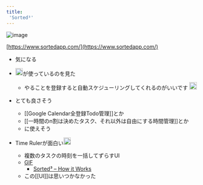 ```yaml
---
title:
 'Sorted³'
---
```


![image](https://gyazo.com/2433f3a0e8a2750d0af1fcebceed1815/thumb/1000)

[https://www.sortedapp.com/](https://www.sortedapp.com/)
- 気になる
- <img src='https://scrapbox.io/api/pages/blu3mo-public/momeemt/icon' alt='momeemt.icon' height="19.5"/>が使っているのを見た
    - やることを登録すると自動スケジューリングしてくれるのがいいです <img src='https://scrapbox.io/api/pages/blu3mo-public/Sorted³/icon' alt='Sorted³.icon' height="19.5"/>

- とても良さそう
    - [[Google Calendar全登録Todo管理]]とか
    - [[一時間のn割は決めたタスク、それ以外は自由にする時間管理]]とか
    - に使えそう
- Time Rulerが面白い<img src='https://scrapbox.io/api/pages/blu3mo-public/takker/icon' alt='takker.icon' height="19.5"/>
    - 複数のタスクの時刻を一括してずらすUI
    - [GIF](https://uploads-ssl.webflow.com/5f48e31a6bce09601f2aecae/5fad58febb3a0db3e439a735_Time%20Ruler.gif)
        - [Sorted³ – How it Works](https://www.sortedapp.com/how-it-works)
    - この[[UI]]は思いつかなかった
